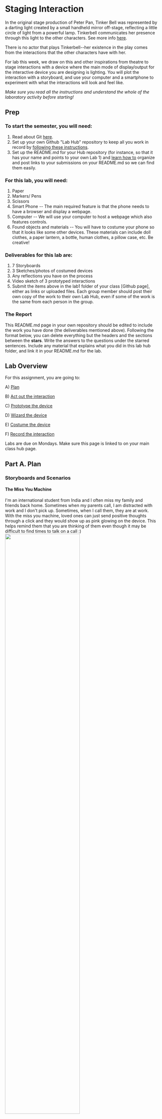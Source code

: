 

# Staging Interaction

In the original stage production of Peter Pan, Tinker Bell was represented by a darting light created by a small handheld mirror off-stage, reflecting a little circle of light from a powerful lamp. Tinkerbell communicates her presence through this light to the other characters. See more info [here](https://en.wikipedia.org/wiki/Tinker_Bell). 

There is no actor that plays Tinkerbell--her existence in the play comes from the interactions that the other characters have with her.

For lab this week, we draw on this and other inspirations from theatre to stage interactions with a device where the main mode of display/output for the interactive device you are designing is lighting. You will plot the interaction with a storyboard, and use your computer and a smartphone to experiment with what the interactions will look and feel like. 

_Make sure you read all the instructions and understand the whole of the laboratory activity before starting!_



## Prep

### To start the semester, you will need:
1. Read about Git [here](https://git-scm.com/book/en/v2/Getting-Started-What-is-Git%3F).
2. Set up your own Github "Lab Hub" repository to keep all you work in record by [following these instructions](https://github.com/FAR-Lab/Developing-and-Designing-Interactive-Devices/blob/2021Fall/readings/Submitting%20Labs.md).
3. Set up the README.md for your Hub repository (for instance, so that it has your name and points to your own Lab 1) and [learn how to](https://guides.github.com/features/mastering-markdown/) organize and post links to your submissions on your README.md so we can find them easily.


### For this lab, you will need:
1. Paper
2. Markers/ Pens
3. Scissors
4. Smart Phone -- The main required feature is that the phone needs to have a browser and display a webpage.
5. Computer -- We will use your computer to host a webpage which also features controls.
6. Found objects and materials -- You will have to costume your phone so that it looks like some other devices. These materials can include doll clothes, a paper lantern, a bottle, human clothes, a pillow case, etc. Be creative!

### Deliverables for this lab are: 
1. 7 Storyboards
1. 3 Sketches/photos of costumed devices
1. Any reflections you have on the process
1. Video sketch of 3 prototyped interactions
1. Submit the items above in the lab1 folder of your class [Github page], either as links or uploaded files. Each group member should post their own copy of the work to their own Lab Hub, even if some of the work is the same from each person in the group.

### The Report
This README.md page in your own repository should be edited to include the work you have done (the deliverables mentioned above). Following the format below, you can delete everything but the headers and the sections between the **stars**. Write the answers to the questions under the starred sentences. Include any material that explains what you did in this lab hub folder, and link it in your README.md for the lab.

## Lab Overview
For this assignment, you are going to:

A) [Plan](#part-a-plan) 

B) [Act out the interaction](#part-b-act-out-the-interaction) 

C) [Prototype the device](#part-c-prototype-the-device)

D) [Wizard the device](#part-d-wizard-the-device) 

E) [Costume the device](#part-e-costume-the-device)

F) [Record the interaction](#part-f-record)

Labs are due on Mondays. Make sure this page is linked to on your main class hub page.

## Part A. Plan 

### Storyboards and Scenarios

#### The Miss You Machine
I'm an international student from India and I often miss my family and friends back home. Sometimes when my parents call, I am distracted with work and I don't pick up. Sometimes, when I call them, they are at work. With the miss you machine, loved ones can just send positive thoughts through a click and they would show up as pink glowing on the device. This helps remind them that you are thinking of them even though it may be difficult to find times to talk on a call :)  
<img src="https://github.com/anjvyas/Interactive-Lab-Hub/blob/Fall2022/Lab%201/miss_you_machine.jpg" width=70% height=70%>

#### Hydratinator
When I am in my zone while studying or working, I often forget to drink water for hours. Then my head starts hurting and it takes me a while to realize that I just need to drink water. The hydratinator aims to solve this by glowing blue periodically to remind the user to stay hydrated!
<img src="https://github.com/anjvyas/Interactive-Lab-Hub/blob/Fall2022/Lab%201/hydratinator.jpg" width=70% height=70%>

#### Weather Buddy
A lot of times when I leave home in a rush, I forget to check the weather and don't grab my umbrella. Sometimes I end up feeling cold because I underestimate how chilly it is going to be. Even though it is easy to swipe left and check the weather app or ask Google/Siri, I forget to do it. I would appreciate a visual reminder that I can see right in front of me as I am leaving my home or getting ready. This is why I believe 'weather buddy' would be useful - it can make sounds and change colors based on the weather!
<img src="https://github.com/anjvyas/Interactive-Lab-Hub/blob/Fall2022/Lab%201/weather_buddy.jpg" width=70% height=70%>

#### A simple way to grab a prof's attention from the back of a big classroom
I have often sat in classrooms that are very big and I can imagine it being difficult for professors to see people raising their hands. This light device might be a good solution for this issue. Different colors can also be used to signify different things.
<img src="https://github.com/anjvyas/Interactive-Lab-Hub/blob/Fall2022/Lab%201/lecture.jpg" width=70% height=70%>

#### A spooky interactive halloween decoration
I love halloween and thought of making a spooky ghost decoration that can be placed in a pitch dark room. When someone enters, the lights can turn on and make a spooky sound!
<img src="https://github.com/anjvyas/Interactive-Lab-Hub/blob/Fall2022/Lab%201/spooky.jpg" width=70% height=70%>

#### A night light + sleep sounds player
Sometimes sounds of the city can make it difficult to sleep so a white noise machine or peaceful sound player can help a lot.
<img src="https://github.com/anjvyas/Interactive-Lab-Hub/blob/Fall2022/Lab%201/night_light.jpg" width=70% height=70%>

#### A book light that can play ambient sounds
To emulate the feeling of curling up by a bonfire, or sitting in a park or any kind of nature related setting while sitting right at home and reading a book. The lights can also be changed to make reading feel even more magical :)
<img src="https://github.com/anjvyas/Interactive-Lab-Hub/blob/Fall2022/Lab%201/book_light.jpg" width=70% height=70%>

### Feedback
As I faced some technical issues during the lab, I wasn't able to get feedback on my storyboards from my group. However, I did show them to my friends and they suggested:
- The lights could potentially be distracting for professors as they try to teach.
- It would be helpful to make the hydratinator and miss you machine more portable somehow (maybe they could take up the form of wearables of some kind or smaller devices that can latch onto a laptop itself).
- The light brightness/intensity should be adjustable, especially for the night light.

## Part B. Act out the Interaction

I acted out the interactions corresponding to the first 3 storyboards shown above by using tinkerbelle on my phone as well as laptop. The device screen was the phone's screen and I used the laptop to changet the colors. As I was acting out the interaction I realised that the lights might be a little dim to catch the attention of a person and adding some kind of sound might be necessary.

## Part C. Prototype the device

\*\***Give us feedback on Tinkerbelle.**\*\*
I really enjoyed using Tinkerbelle! The only feedback I have for it is that it is a bit confusing to figure out what the Jane Wren and Tinkerbelle buttons do without any labels.

## Part D. Wizard the device
I did not face any trouble wizarding the device and setting everything up. I made use of some tape, colored paper and markers for this. 
[![Setup Video](https://img.youtube.com/vi/2eptFcXcbFk/0.jpg)](https://youtu.be/2eptFcXcbFk)


## Part E. Costume the device

I wanted to keep the design as simple as possible while making sure to add some colors and playfulness :)
<img src="https://github.com/anjvyas/Interactive-Lab-Hub/blob/Fall2022/Lab%201/costume.jpg" width=70% height=70%>


## Part F. Record
[![Staging Interactions Video](https://img.youtube.com/vi/3Q6mQROwuEc/0.jpg)](https://youtu.be/3Q6mQROwuEc)


I filmed the interactions video by myself and made use of iMovie! The hydratinator name was inspired by Dr. Doofenshmirtz because he adds "inator" to all his inventions' names and the idea was inspired by this awesome bottle I recently started using - https://hidratespark.com.



# Staging Interaction, Part 2 

This describes the second week's work for this lab activity.


## Prep (to be done before Lab on Wednesday)

You will be assigned three partners from another group. Go to their github pages, view their videos, and provide them with reactions, suggestions & feedback: explain to them what you saw happening in their video. Guess the scene and the goals of the character. Ask them about anything that wasn’t clear. 

\*\***Summarize feedback from your partners here.**\*\*

## Make it your own

Do last week’s assignment again, but this time: 
1) It doesn’t have to (just) use light, 
2) You can use any modality (e.g., vibration, sound) to prototype the behaviors! Again, be creative! Feel free to fork and modify the tinkerbell code! 
3) We will be grading with an emphasis on creativity. 

\*\***Document everything here. (Particularly, we would like to see the storyboard and video, although photos of the prototype are also great.)**\*\*

